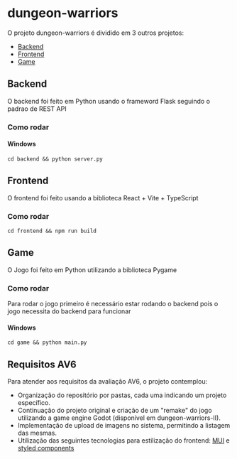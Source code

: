 # dungeon-warriors

O projeto dungeon-warriors é dividido em 3 outros projetos:

- [Backend](#backend)
- [Frontend](#frontend)
- [Game](#game)

## Backend

O backend foi feito em Python usando o frameword Flask seguindo o padrao de REST API

### Como rodar

#### Windows

``` shell
cd backend && python server.py
```

## Frontend

O frontend foi feito usando a biblioteca React + Vite + TypeScript

### Como rodar

``` shell
cd frontend && npm run build
```

## Game

O Jogo foi feito em Python utilizando a biblioteca Pygame

### Como rodar

Para rodar o jogo primeiro é necessário estar rodando o backend pois o jogo necessita do backend para funcionar

#### Windows

``` shell
cd game && python main.py
```

## Requisitos AV6

Para atender aos requisitos da avaliação AV6, o projeto contemplou:

- Organização do repositório por pastas, cada uma indicando um projeto específico.
- Continuação do projeto original e criação de um "remake" do jogo utilizando a game engine Godot (disponível em dungeon-warriors-II).
- Implementação de upload de imagens no sistema, permitindo a listagem das mesmas.
- Utilização das seguintes tecnologias para estilização do frontend: [MUI](https://mui.com/material-ui/getting-started/) e [styled components](https://styled-components.com/)
